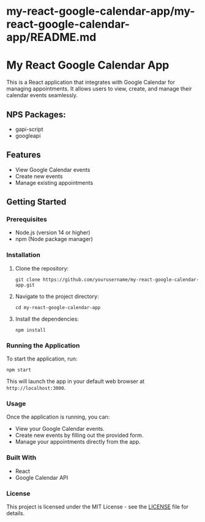# my-react-google-calendar-app/my-react-google-calendar-app/README.md

# My React Google Calendar App

This is a React application that integrates with Google Calendar for managing appointments. It allows users to view, create, and manage their calendar events seamlessly.

## NPS Packages:
 - gapi-script 
 - googleapi


## Features

- View Google Calendar events
- Create new events
- Manage existing appointments

## Getting Started

### Prerequisites

- Node.js (version 14 or higher)
- npm (Node package manager)

### Installation

1. Clone the repository:
   ```
   git clone https://github.com/yourusername/my-react-google-calendar-app.git
   ```

2. Navigate to the project directory:
   ```
   cd my-react-google-calendar-app
   ```

3. Install the dependencies:
   ```
   npm install
   ```

### Running the Application

To start the application, run:
```
npm start
```
This will launch the app in your default web browser at `http://localhost:3000`.

### Usage

Once the application is running, you can:

- View your Google Calendar events.
- Create new events by filling out the provided form.
- Manage your appointments directly from the app.

### Built With

- React
- Google Calendar API

### License

This project is licensed under the MIT License - see the [LICENSE](LICENSE) file for details.